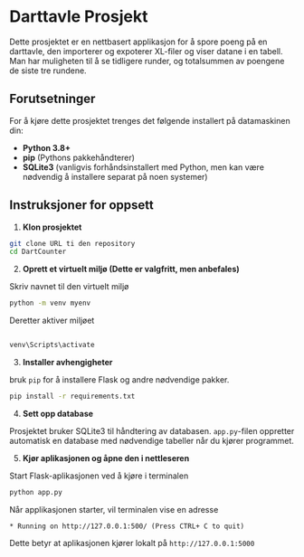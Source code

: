 # Darttavle Prosjekt

Dette prosjektet er en nettbasert applikasjon for å spore poeng på en darttavle, den importerer og expoterer XL-filer og viser datane i en tabell. Man har muligheten til å se tidligere runder, og totalsummen av poengene de siste tre rundene. 

## Forutsetninger

For å kjøre dette prosjektet trenges det følgende installert på datamaskinen din:

- **Python 3.8+**
- **pip** (Pythons pakkehåndterer)
- **SQLite3** (vanligvis forhåndsinstallert med Python, men kan være nødvendig å installere separat på noen systemer)

## Instruksjoner for oppsett

1. **Klon prosjektet**

````bash
git clone URL ti den repository
cd DartCounter
````
2. **Oprett et virtuelt miljø (Dette er valgfritt, men anbefales)**

Skriv navnet til den virtuelt miljø 

````bash
python -m venv myenv
````
Deretter aktiver miljøet 
````bash

venv\Scripts\activate  
````
3. **Installer avhengigheter**

bruk `pip` for å installere Flask og andre nødvendige pakker. 
````bash
pip install -r requirements.txt
````
4. **Sett opp database**

Prosjektet bruker SQLite3 til håndtering av databasen. `app.py`-filen oppretter automatisk en database med nødvendige tabeller når du kjører programmet. 

5. **Kjør aplikasjonen og åpne den i nettleseren** 

Start Flask-aplikasjonen ved å kjøre i terminalen
````bash
python app.py 
````
Når applikasjonen starter, vil terminalen vise en adresse
````plaintext
* Running on http://127.0.0.1:500/ (Press CTRL+ C to quit)
````
Dette betyr at aplikasjonen kjører lokalt på `http://127.0.0.1:5000`






